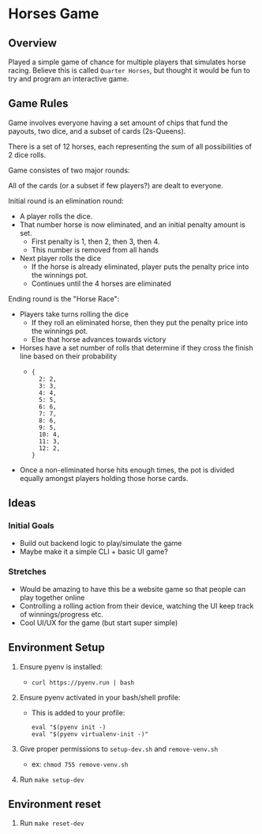 # Horses Game

## Overview
Played a simple game of chance for multiple players that simulates horse racing.
Believe this is called `Quarter Horses`, but thought it would be fun to try and program an interactive game.

## Game Rules
Game involves everyone having a set amount of chips that fund the payouts, two dice, and a subset of cards (2s-Queens).

There is a set of 12 horses, each representing the sum of all possibilities of 2 dice rolls.


Game consistes of two major rounds:

All of the cards (or a subset if few players?) are dealt to everyone.

Initial round is an elimination round:
    
* A player rolls the dice.
* That number horse is now eliminated, and an initial penalty amount is set.
    * First penalty is 1, then 2, then 3, then 4.
    * This number is removed from all hands
* Next player rolls the dice
    * If the horse is already eliminated, player puts the penalty price into the winnings pot.
    * Continues until the 4 horses are eliminated
    
Ending round is the "Horse Race":
    
* Players take turns rolling the dice
    * If they roll an eliminated horse, then they put the penalty price into the winnings pot.
    * Else that horse advances towards victory
* Horses have a set number of rolls that determine if they cross the finish line based on their probability
    * ```
      { 
        2: 2,
        3: 3,
        4: 4,
        5: 5,
        6: 6,
        7: 7,
        8: 6,
        9: 5,
        10: 4,
        11: 3,
        12: 2,
      }
      ```
* Once a non-eliminated horse hits enough times, the pot is divided equally amongst players holding those horse cards.
    
## Ideas

### Initial Goals
* Build out backend logic to play/simulate the game
* Maybe make it a simple CLI + basic UI game?

### Stretches
* Would be amazing to have this be a website game so that people can play together online
* Controlling a rolling action from their device, watching the UI keep track of winnings/progress etc.
* Cool UI/UX for the game (but start super simple)

## Environment Setup
1. Ensure pyenv is installed:
    * `curl https://pyenv.run | bash`
2. Ensure pyenv activated in your bash/shell profile:
    *   This is added to your profile:
        ```
        eval "$(pyenv init -) 
        eval "$(pyenv virtualenv-init -)"
        ```
        
3. Give proper permissions to `setup-dev.sh` and `remove-venv.sh`
    * ex: `chmod 755 remove-venv.sh`
    
4. Run `make setup-dev`

## Environment reset
1. Run `make reset-dev`

